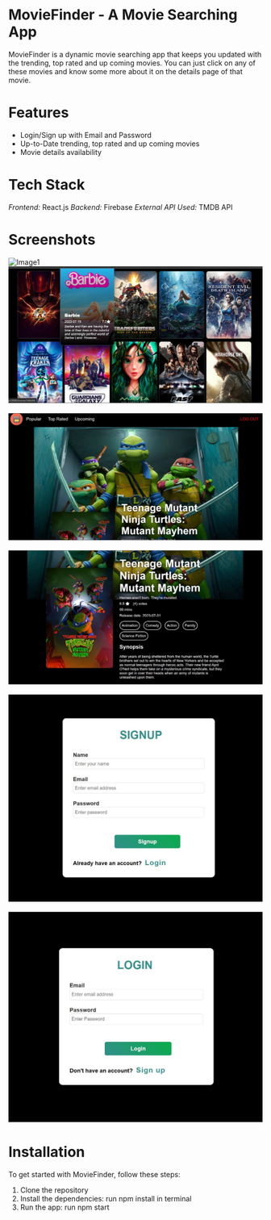 # MovieFinder - A Movie Searching App

MovieFinder is a dynamic movie searching app that keeps you updated with the trending, top rated and up coming movies. You can just click on any of these movies and know some more about it on the details page of that movie.

# Features

+ Login/Sign up with Email and Password
+ Up-to-Date trending, top rated and up coming movies
+ Movie details availability

# Tech Stack

*Frontend:* React.js
*Backend:* Firebase
*External API Used:* TMDB API

# Screenshots

![Image1](https://github.com/Ashutosh5548/movie_app/blob/main/screenshots/movie0)&nbsp;&nbsp;&nbsp;&nbsp;&nbsp;&nbsp;![Image2](https://github.com/Ashutosh5548/movie_app/blob/main/screenshots/movie1.jpg)&nbsp;&nbsp;&nbsp;&nbsp;&nbsp;&nbsp;![Image3](https://github.com/Ashutosh5548/movie_app/blob/main/screenshots/movie2.jpg)&nbsp;&nbsp;&nbsp;&nbsp;&nbsp;&nbsp;![Image3](https://github.com/Ashutosh5548/movie_app/blob/main/screenshots/movie3.jpg)&nbsp;&nbsp;&nbsp;&nbsp;&nbsp;&nbsp;![Image3](https://github.com/Ashutosh5548/movie_app/blob/main/screenshots/login.jpg)&nbsp;&nbsp;&nbsp;&nbsp;&nbsp;&nbsp;![Image3](https://github.com/Ashutosh5548/movie_app/blob/main/screenshots/login1.jpg)

# Installation

To get started with MovieFinder, follow these steps:
1. Clone the repository
2. Install the dependencies: run npm install in terminal
4. Run the app: run npm start
